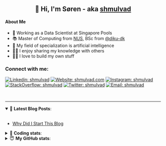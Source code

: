 <h2 align="center">
	👋 Hi, I'm Søren - aka <a href="https://shmulvad.com">shmulvad</a>
</h2>

#### About Me
- 🤖 Working as a Data Scientist at Singapore Pools
- 📚 Master of Computing from [NUS], BSc from [@diku-dk]
- 🧠 My field of specialization is artificial intelligence
- 👨‍🏫 I enjoy sharing my knowledge with others
- 👨‍💻 I love to build my own stuff

### Connect with me:

[![Linkedin: shmulvad](https://img.shields.io/badge/shmulvad-blue?style=flat&logo=Linkedin&logoColor=white)][linkedin]
[![Website: shmulvad.com](https://img.shields.io/badge/shmulvad.com-47CCCC?&style=flat&logo=Google-Chrome&logoColor=white)][website]
[![Instagram: shmulvad](https://img.shields.io/badge/-@shmulvad-purple?style=flat&logo=Instagram&logoColor=white)][instagram]
[![StackOverflow: shmulvad](https://img.shields.io/badge/shmulvad-FE7A16?style=flat&logo=stack-overflow&logoColor=white)][stackOverflow]
[![Twitter: shmulvad](https://img.shields.io/badge/@shmulvad-1ca0f1?style=flat&logo=twitter&logoColor=white)][twitter]
[![Email: shmulvad](https://img.shields.io/badge/shmulvad-D14836?style=flat&logo=gmail&logoColor=white)][mail]

<br />

---

<details open>
 <summary>📕 <b>Latest Blog Posts</b>: </summary>

<br>

<!-- BLOG-POST-LIST:START -->
- [Why Did I Start This Blog](https://shmulvad.com/blog/why-did-start-this-blog)
<!-- BLOG-POST-LIST:END -->

</details>

<!-- --- -->

<details>
 <summary>🤖 <b>Coding stats</b>: </summary>

<br>

NOTE: Doesn't track coding at work or work done in environments such as Jupyter Notebooks.

<!--START_SECTION:waka-->
![Code Time](http://img.shields.io/badge/Code%20Time-1%2C645%20hrs%2048%20mins-blue)

**I'm a Night 🦉** 

```text
🌞 Morning    66 commits     ██░░░░░░░░░░░░░░░░░░░░░░░   9.02% 
🌆 Daytime    223 commits    ███████░░░░░░░░░░░░░░░░░░   30.46% 
🌃 Evening    278 commits    █████████░░░░░░░░░░░░░░░░   37.98% 
🌙 Night      165 commits    █████░░░░░░░░░░░░░░░░░░░░   22.54%

```


📊 **This Week I Spent My Time On** 

```text
💬 Programming Languages: 
Python                   8 hrs 45 mins       ████████████████████░░░░░   79.9% 
Other                    1 hr 23 mins        ███░░░░░░░░░░░░░░░░░░░░░░   12.69% 
Bash                     19 mins             ░░░░░░░░░░░░░░░░░░░░░░░░░   2.91% 
HTML                     9 mins              ░░░░░░░░░░░░░░░░░░░░░░░░░   1.41% 
SQL                      7 mins              ░░░░░░░░░░░░░░░░░░░░░░░░░   1.1%

🔥 Editors: 
VS Code                  9 hrs 35 mins       ██████████████████████░░░   87.57% 
Zsh                      1 hr 21 mins        ███░░░░░░░░░░░░░░░░░░░░░░   12.36% 
Sublime Text             0 secs              ░░░░░░░░░░░░░░░░░░░░░░░░░   0.07%

🐱‍💻 Projects: 
hit-locator              5 hrs 54 mins       █████████████░░░░░░░░░░░░   53.92% 
overvaagning-admin       2 hrs 31 mins       █████░░░░░░░░░░░░░░░░░░░░   23.11% 
AdventOfCode             2 hrs 11 mins       █████░░░░░░░░░░░░░░░░░░░░   19.94% 
Terminal                 12 mins             ░░░░░░░░░░░░░░░░░░░░░░░░░   1.97% 
overvaagning-sender      7 mins              ░░░░░░░░░░░░░░░░░░░░░░░░░   1.07%

```


 Last Updated on 06/12/2022 18:43:36 UTC
<!--END_SECTION:waka-->

</details>

<!-- --- -->

<details>
 <summary>😇 <b>My GitHub stats</b>: </summary>

<br>

<img align="left" alt="shmulvad's Github Stats" src="https://github-readme-stats.vercel.app/api?username=shmulvad&show_icons=true&hide_border=true" />

</details>



[website]: https://shmulvad.com
[twitter]: https://twitter.com/shmulvad
[linkedin]: https://linkedin.com/in/shmulvad
[instagram]: https://instagram.com/shmulvad
[stackOverflow]: https://stackoverflow.com/users/9248793/shmulvad
[mail]: mailto:shmulvad@gmail.com
[@diku-dk]: https://github.com/diku-dk
[github]: https://github.com/shmulvad
[NUS]: https://www.nus.edu.sg